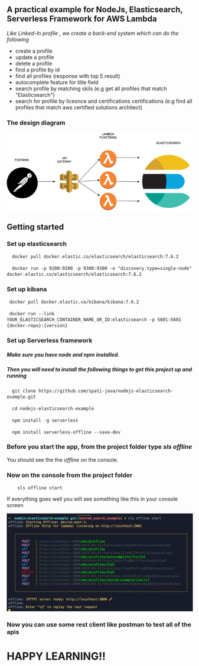 ## A practical example for NodeJs, Elasticsearch, Serverless Framework for AWS Lambda

 *Like Linked-In profile , we create a back-end system which can do the following*

- create a profile
- update a profile
- delete a profile
- find a profile by id
- find all profiles (response with top 5 result)
- autocomplete feature for title field 
- search profile by matching skils (e.g  get all profiles that match "Elasticsearch")
- search for profile by licesnce and certifications certifications (e.g find all profiles that match aws certified solutions architect)

### The design diagram

![Design](nodejs-es-example-design.png)

## Getting started

### Set up elasticsearch

      docker pull docker.elastic.co/elasticsearch/elasticsearch:7.6.2

      docker run -p 9200:9200 -p 9300:9300 -e "discovery.type=single-node" docker.elastic.co/elasticsearch/elasticsearch:7.6.2
      

### Set up kibana 

     docker pull docker.elastic.co/kibana/kibana:7.6.2

     docker run --link YOUR_ELASTICSEARCH_CONTAINER_NAME_OR_ID:elasticsearch -p 5601:5601 {docker-repo}:{version}      

### Set up Serverless framework
 
##### Make sure you have *node* and *npm* installed. 

##### Then you will need to install the following things to get this project up and running
    
      git clone https://github.com/spati-java/nodejs-elasticsearch-example.git 

      cd nodejs-elasticsearch-example
      
      npm install -g serverless

      npm install serverless-offline --save-dev

### Before  you start the app, from the project folder type *sls offline* 
 You  should see the the *offline* on the console.

### Now on the console from the project folder 

        sls offline start

If everything goes well you will see something like this in your console screen

![Serverless offline start screen](serverless_offline_start_screen.png)

### Now you can use some rest client like postman to test all of the apis
# HAPPY LEARNING!! 
